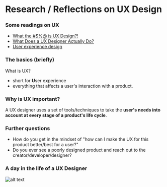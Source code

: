# Research / Reflections on UX Design

### Some readings on UX
- [What the #$%@ is UX Design?!](https://www.youtube.com/watch?v=Ovj4hFxko7c)
- [What Does a UX Designer Actually Do?](https://careerfoundry.com/en/blog/ux-design/what-does-a-ux-designer-actually-do/)
- [User experience design](https://en.wikipedia.org/wiki/User_experience_design)

### The basics (briefly)
What is UX?
- short for **U**ser e**x**perience
- everything that affects a user's interaction with a product.

### Why is UX important?
A UX designer uses a set of tools/techniques to take the **user's needs into account at every stage of a product's life cycle**.

### Further questions
- How do you get in the mindset of "how can I make the UX for this product better/best for a user?"
- Do you ever see a poorly designed product and reach out to the creator/developer/designer?

### A day in the life of a UX Designer
![alt text](http://uxmastery.com/wp-content/uploads/2013/01/day-in-the-life-of-a-uxer-mattymcg.jpg)

